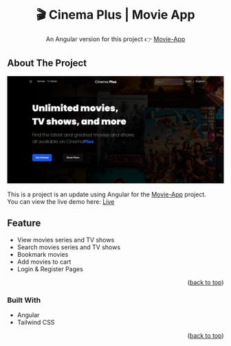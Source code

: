 <a name="readme-top"></a>

<br />
<div align="center">
  <h1 align="center" id="title">🎬 Cinema Plus | Movie App</h1>

  <p align="center">
    An Angular version for this project 👉 <a href="https://github.com/abdelrahmman97/Movie-App">Movie-App</a>
  </p>
</div>

<!-- TABLE OF CONTENTS -->

<!-- ABOUT THE PROJECT -->
## About The Project

![Cinema Plus Screenshot][product-screenshot]


This is a project is an update using Angular for the <a href="https://github.com/abdelrahmman97/Movie-App">Movie-App</a> project.
<br />
You can view the live demo here: <a href="https://cinema-plus-ng.vercel.app/">Live</a>

## Feature

*   View movies series and TV shows
*   Search movies series and TV shows
*   Bookmark movies
*   Add movies to cart
*   Login & Register Pages
  
<p align="right">(<a href="#readme-top">back to top</a>)</p>


### Built With

* Angular
* Tailwind CSS

<p align="right">(<a href="#readme-top">back to top</a>)</p>

<!-- GETTING STARTED -->

<!-- USAGE EXAMPLES -->

<!-- ACKNOWLEDGMENTS -->

<!-- MARKDOWN LINKS & IMAGES -->
[product-screenshot]: https://github.com/abdelrahmman97/Movie-App/blob/main/resources/Images/screenshot.jpeg
